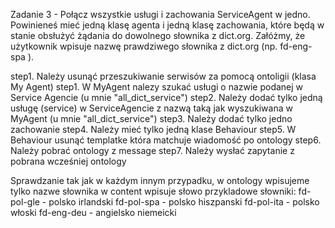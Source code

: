 Zadanie 3 - Połącz wszystkie usługi i zachowania ServiceAgent w jedno. 
Powinieneś mieć jedną klasę agenta i jedną klasę zachowania, które będą w stanie obsłużyć żądania do dowolnego słownika z dict.org. 
Załóżmy, że użytkownik wpisuje nazwę prawdziwego słownika z dict.org (np. fd-eng-spa ).


step1. Należy usunąć przeszukiwanie serwisów za pomocą ontoligii (klasa My Agent)
step1. W MyAgent nalezy szukać usługi o nazwie podanej w Service Agencie (u mnie "all_dict_service")
step2. Należy dodać tylko jedną usługę (service) w ServiceAgencie z nazwą taką jak wyszukiwana w MyAgent (u mnie "all_dict_service")
step3. Należy dodać tylko jedno zachowanie
step4. Należy mieć tylko jedną klase Behaviour
step5. W Behaviour usunąć templatke która matchuje wiadomość po ontology
step6. Należy pobrać ontology z message 
step7. Należy wysłać zapytanie z pobrana wcześniej ontology

Sprawdzanie tak jak w każdym innym przypadku, w ontology wpisujeme tylko nazwe słownika w content wpisuje słowo
przykladowe słowniki:
fd-pol-gle - polsko irlandski
fd-pol-spa - polsko hiszpanski
fd-pol-ita -  polsko włoski
fd-eng-deu - angielsko niemeicki